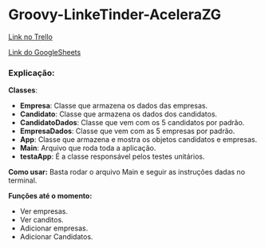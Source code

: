 # Groovy-LinkeTinder-AceleraZG

[Link no Trello](https://trello.com/b/bvsAxaEG/linketinder)


[Link do GoogleSheets](https://docs.google.com/spreadsheets/d/1GkHN5wSEZgmY-ZBkXTdNZV9Sle0mTweC4Cvh6Kv4pyY/edit#gid=0)

### Explicação:

**Classes**:
- **Empresa**: Classe que armazena os dados das empresas.
- **Candidato**: Classe que armazena os dados dos candidatos.
- **CandidatoDados**: Classe que vem com os 5 candidatos por padrão.
- **EmpresaDados**: Classe que vem com as 5 empresas por padrão.
- **App**: Classe que armazena e mostra os objetos candidatos e empresas.
- **Main**: Arquivo que roda toda a aplicação.
- **testaApp**: É a classe responsável pelos testes unitários.

**Como usar:**
Basta rodar o arquivo Main e seguir as instruções dadas no terminal.


**Funções até o momento:**
- Ver empresas.
- Ver canditos.
- Adicionar empresas.
- Adicionar Candidatos.
